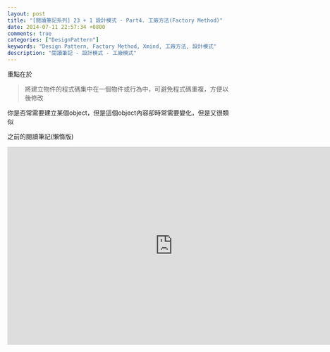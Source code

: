 ```yaml
---
layout: post
title: "[閱讀筆記系列] 23 + 1 設計模式 - Part4. 工廠方法(Factory Method)"
date: 2014-07-11 22:57:34 +0800
comments: true
categories: ["DesignPattern"]
keywords: "Design Pattern, Factory Method, Xmind, 工廠方法, 設計模式"
description: "閱讀筆記 - 設計模式 - 工廠模式"
---
```


重點在於

> 將建立物件的程式碼集中在一個物件或行為中，可避免程式碼重複，方便以後修改

你是否常需要建立某個object，但是這個object內容卻時常需要變化，但是又很類似

之前的閱讀筆記(懶惰版)

<iframe id="xmindshare_embedviewer" src="http://www.xmind.net/embed/w4XW?size=medium" width="750px" height="450px" frameborder="0" scrolling="no"></iframe>

